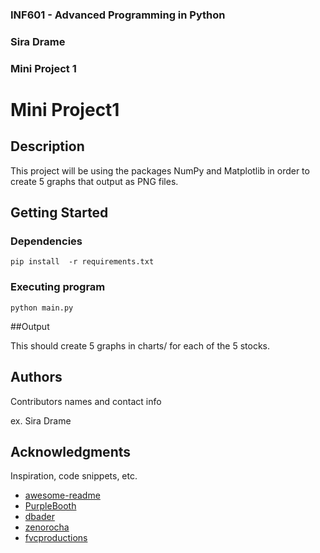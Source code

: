 ### INF601 - Advanced Programming in Python
### Sira  Drame 
### Mini Project 1


# Mini Project1


## Description

This project will be using the packages NumPy and Matplotlib in order to create 5 graphs that output as PNG files.

## Getting Started

### Dependencies

```
pip install  -r requirements.txt
```

### Executing program

```
python main.py
```

##Output

This should create 5 graphs in charts/ for each of  the 5 stocks.

## Authors

Contributors names and contact info

ex. Sira Drame   

## Acknowledgments

Inspiration, code snippets, etc.
* [awesome-readme](https://github.com/matiassingers/awesome-readme)
* [PurpleBooth](https://gist.github.com/PurpleBooth/109311bb0361f32d87a2)
* [dbader](https://github.com/dbader/readme-template)
* [zenorocha](https://gist.github.com/zenorocha/4526327)
* [fvcproductions](https://gist.github.com/fvcproductions/1bfc2d4aecb01a834b46)